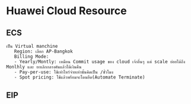 # Huawei Cloud Resource

## ECS   
```shell
เป็น Virtual manchine   
   Region: เลือก AP-Bangkok  
   Billing Mode: 
   - Yearly/Montly: เหมือน Commit usage ของ cloud เจ้าอื่นๆ แต่ scale ย่อยได้ถึง Monlhly และ ยกเลิกกลางคันแล้วได้เงินคืน
   - Pay-per-use: ใช้เท่าไหร่จ่ายเท่านั้นคิดเป็น /ชั่วโมง
   - Spot pricing: ใช้แล้วพร้อมจะโดนยึด(Automate Terminate)
``` 
## EIP   
